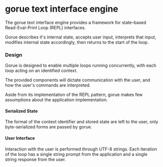 # gorue text interface engine

The gorue text interface engine provides a framework for state-based Read-Eval-Print Loop (REPL) interfaces.

Gorue describes it's internal state, accepts user input, interprets that input, modifies internal state accordingly, then returns to the start of the loop.

### Design
Gorue is designed to enable multiple loops running concurrently, with each loop acting on an identified context.

The provided components will dictate communication with the user, and how the user's commands are interpreted.

Aside from its implementation of the REPL pattern, gorue makes few assumptions about the application implementation.

#### Serialized State
The format of the context identifier and stored state are left to the user, only byte-serialized forms are passed by gorue.

#### User Interface
Interaction with the user is performed through UTF-8 strings.
Each iteration of the loop has a single string prompt from the application and a single string response from the user.

